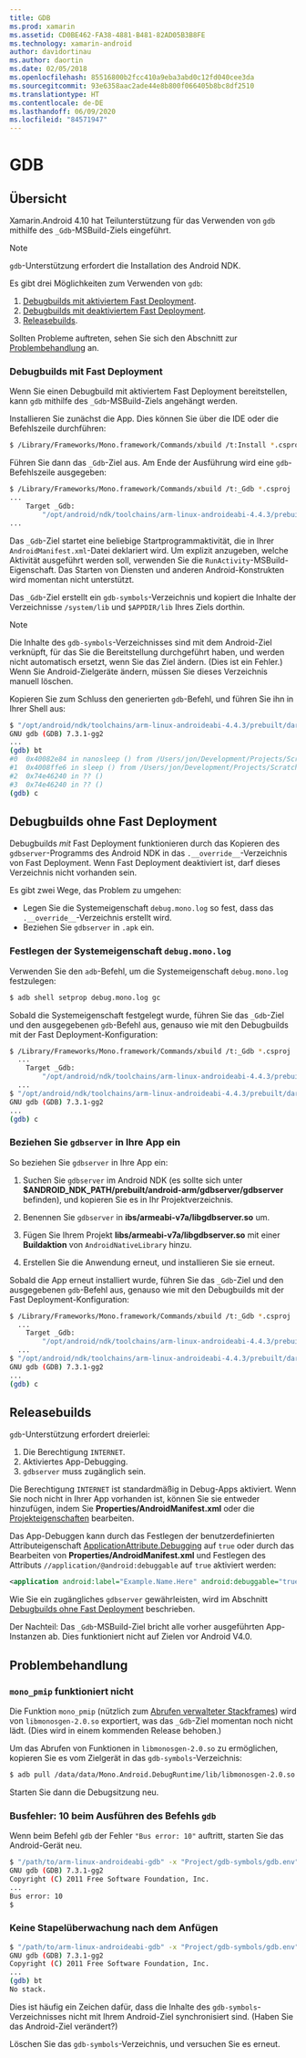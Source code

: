 ```yaml
---
title: GDB
ms.prod: xamarin
ms.assetid: CD0BE462-FA38-4881-B481-82AD05B3B8FE
ms.technology: xamarin-android
author: davidortinau
ms.author: daortin
ms.date: 02/05/2018
ms.openlocfilehash: 85516800b2fcc410a9eba3abd0c12fd040cee3da
ms.sourcegitcommit: 93e6358aac2ade44e8b800f066405b8bc8df2510
ms.translationtype: HT
ms.contentlocale: de-DE
ms.lasthandoff: 06/09/2020
ms.locfileid: "84571947"
---
```

# <a name="gdb"></a>GDB

## <a name="overview"></a>Übersicht

Xamarin.Android 4.10 hat Teilunterstützung für das Verwenden von `gdb` mithilfe des `_Gdb`-MSBuild-Ziels eingeführt. 

> [!NOTE]
> `gdb`-Unterstützung erfordert die Installation des Android NDK.

Es gibt drei Möglichkeiten zum Verwenden von `gdb`:

1. [Debugbuilds mit aktiviertem Fast Deployment](#Debug_Builds_with_Fast_Deployment).
1. [Debugbuilds mit deaktiviertem Fast Deployment](#Debug_Builds_without_Fast_Deployment).
1. [Releasebuilds](#Release_Builds).

Sollten Probleme auftreten, sehen Sie sich den Abschnitt zur [Problembehandlung](#Troubleshooting) an.

<a name="Debug_Builds_with_Fast_Deployment"></a>

### <a name="debug-builds-with-fast-deployment"></a>Debugbuilds mit Fast Deployment

Wenn Sie einen Debugbuild mit aktiviertem Fast Deployment bereitstellen, kann `gdb` mithilfe des `_Gdb`-MSBuild-Ziels angehängt werden.

Installieren Sie zunächst die App. Dies können Sie über die IDE oder die Befehlszeile durchführen:

```bash
$ /Library/Frameworks/Mono.framework/Commands/xbuild /t:Install *.csproj
```

Führen Sie dann das `_Gdb`-Ziel aus. Am Ende der Ausführung wird eine `gdb`-Befehlszeile ausgegeben:

```bash
$ /Library/Frameworks/Mono.framework/Commands/xbuild /t:_Gdb *.csproj
...
    Target _Gdb:
        "/opt/android/ndk/toolchains/arm-linux-androideabi-4.4.3/prebuilt/darwin-x86/bin/arm-linux-androideabi-gdb" -x "/Users/jon/Development/Projects/Scratch.HelloXamarin20//gdb-symbols/gdb.env"
...
```

Das `_Gdb`-Ziel startet eine beliebige Startprogrammaktivität, die in Ihrer `AndroidManifest.xml`-Datei deklariert wird. Um explizit anzugeben, welche Aktivität ausgeführt werden soll, verwenden Sie die `RunActivity`-MSBuild-Eigenschaft. Das Starten von Diensten und anderen Android-Konstrukten wird momentan nicht unterstützt.

Das `_Gdb`-Ziel erstellt ein `gdb-symbols`-Verzeichnis und kopiert die Inhalte der Verzeichnisse `/system/lib` und `$APPDIR/lib` Ihres Ziels dorthin.

> [!NOTE]
> Die Inhalte des `gdb-symbols`-Verzeichnisses sind mit dem Android-Ziel verknüpft, für das Sie die Bereitstellung durchgeführt haben, und werden nicht automatisch ersetzt, wenn Sie das Ziel ändern. (Dies ist ein Fehler.) Wenn Sie Android-Zielgeräte ändern, müssen Sie dieses Verzeichnis manuell löschen.

Kopieren Sie zum Schluss den generierten `gdb`-Befehl, und führen Sie ihn in Ihrer Shell aus:

```bash
$ "/opt/android/ndk/toolchains/arm-linux-androideabi-4.4.3/prebuilt/darwin-x86/bin/arm-linux-androideabi-gdb" -x "/Users/jon/Development/Projects/Scratch.HelloXamarin20//gdb-symbols/gdb.env"
GNU gdb (GDB) 7.3.1-gg2
...
(gdb) bt
#0  0x40082e84 in nanosleep () from /Users/jon/Development/Projects/Scratch.HelloXamarin20/gdb-symbols/libc.so
#1  0x4008ffe6 in sleep () from /Users/jon/Development/Projects/Scratch.HelloXamarin20/gdb-symbols/libc.so
#2  0x74e46240 in ?? ()
#3  0x74e46240 in ?? ()
(gdb) c
```

<a name="Debug_Builds_without_Fast_Deployment"></a>

## <a name="debug-builds-without-fast-deployment"></a>Debugbuilds ohne Fast Deployment

Debugbuilds *mit* Fast Deployment funktionieren durch das Kopieren des `gdbserver`-Programms des Android NDK in das `.__override__`-Verzeichnis von Fast Deployment. Wenn Fast Deployment deaktiviert ist, darf dieses Verzeichnis nicht vorhanden sein.

Es gibt zwei Wege, das Problem zu umgehen:

- Legen Sie die Systemeigenschaft `debug.mono.log` so fest, dass das `.__override__`-Verzeichnis erstellt wird.
- Beziehen Sie `gdbserver` in `.apk` ein.

### <a name="setting-the-debugmonolog-system-property"></a>Festlegen der Systemeigenschaft `debug.mono.log`

Verwenden Sie den `adb`-Befehl, um die Systemeigenschaft `debug.mono.log` festzulegen:

```bash
$ adb shell setprop debug.mono.log gc
```

Sobald die Systemeigenschaft festgelegt wurde, führen Sie das `_Gdb`-Ziel und den ausgegebenen `gdb`-Befehl aus, genauso wie mit den Debugbuilds mit der Fast Deployment-Konfiguration:

```bash
$ /Library/Frameworks/Mono.framework/Commands/xbuild /t:_Gdb *.csproj
  ...
    Target _Gdb:
        "/opt/android/ndk/toolchains/arm-linux-androideabi-4.4.3/prebuilt/darwin-x86/bin/arm-linux-androideabi-gdb" -x "/Users/jon/Development/Projects/Scratch.HelloXamarin20//gdb-symbols/gdb.env"
  ...
$ "/opt/android/ndk/toolchains/arm-linux-androideabi-4.4.3/prebuilt/darwin-x86/bin/arm-linux-androideabi-gdb" -x "/Users/jon/Development/Projects/Scratch.HelloXamarin20//gdb-symbols/gdb.env"
GNU gdb (GDB) 7.3.1-gg2
...
(gdb) c
```

### <a name="including-gdbserver-in-your-app"></a>Beziehen Sie `gdbserver` in Ihre App ein

So beziehen Sie `gdbserver` in Ihre App ein:

1. Suchen Sie `gdbserver` im Android NDK (es sollte sich unter **$ANDROID\_NDK\_PATH/prebuilt/android-arm/gdbserver/gdbserver** befinden), und kopieren Sie es in Ihr Projektverzeichnis.

2. Benennen Sie `gdbserver` in **ibs/armeabi-v7a/libgdbserver.so** um.

3. Fügen Sie Ihrem Projekt **libs/armeabi-v7a/libgdbserver.so** mit einer **Buildaktion** von `AndroidNativeLibrary` hinzu.

4. Erstellen Sie die Anwendung erneut, und installieren Sie sie erneut.

Sobald die App erneut installiert wurde, führen Sie das `_Gdb`-Ziel und den ausgegebenen `gdb`-Befehl aus, genauso wie mit den Debugbuilds mit der Fast Deployment-Konfiguration:

```bash
$ /Library/Frameworks/Mono.framework/Commands/xbuild /t:_Gdb *.csproj
  ...
    Target _Gdb:
        "/opt/android/ndk/toolchains/arm-linux-androideabi-4.4.3/prebuilt/darwin-x86/bin/arm-linux-androideabi-gdb" -x "/Users/jon/Development/Projects/Scratch.HelloXamarin20//gdb-symbols/gdb.env"
  ...
$ "/opt/android/ndk/toolchains/arm-linux-androideabi-4.4.3/prebuilt/darwin-x86/bin/arm-linux-androideabi-gdb" -x "/Users/jon/Development/Projects/Scratch.HelloXamarin20//gdb-symbols/gdb.env"
GNU gdb (GDB) 7.3.1-gg2
...
(gdb) c
```

<a name="Release_Builds"></a>

## <a name="release-builds"></a>Releasebuilds

`gdb`-Unterstützung erfordert dreierlei:

1. Die Berechtigung `INTERNET`.
2. Aktiviertes App-Debugging.
3. `gdbserver` muss zugänglich sein.

Die Berechtigung `INTERNET` ist standardmäßig in Debug-Apps aktiviert. Wenn Sie noch nicht in Ihrer App vorhanden ist, können Sie sie entweder hinzufügen, indem Sie **Properties/AndroidManifest.xml** oder die [Projekteigenschaften](https://github.com/xamarin/recipes/tree/master/Recipes/android/general/projects/add_permissions_to_android_manifest) bearbeiten.

Das App-Debuggen kann durch das Festlegen der benutzerdefinierten Attributeigenschaft [ApplicationAttribute.Debugging](xref:Android.App.ApplicationAttribute.Debuggable) auf `true` oder durch das Bearbeiten von **Properties/AndroidManifest.xml** und Festlegen des Attributs `//application/@android:debuggable` auf `true` aktiviert werden:

```xml
<application android:label="Example.Name.Here" android:debuggable="true">
```

Wie Sie ein zugängliches `gdbserver` gewährleisten, wird im Abschnitt [Debugbuilds ohne Fast Deployment](#Debug_Builds_without_Fast_Deployment) beschrieben.

Der Nachteil: Das `_Gdb`-MSBuild-Ziel bricht alle vorher ausgeführten App-Instanzen ab. Dies funktioniert nicht auf Zielen vor Android V4.0.

<a name="Troubleshooting"></a>

## <a name="troubleshooting"></a>Problembehandlung

### <a name="mono_pmip-doesnt-work"></a>`mono_pmip` funktioniert nicht

Die Funktion `mono_pmip` (nützlich zum [Abrufen verwalteter Stackframes](https://www.mono-project.com/docs/debug+profile/debug/#debugging-with-gdb)) wird von `libmonosgen-2.0.so` exportiert, was das `_Gdb`-Ziel momentan noch nicht lädt. (Dies wird in einem kommenden Release behoben.)

Um das Abrufen von Funktionen in `libmonosgen-2.0.so` zu ermöglichen, kopieren Sie es vom Zielgerät in das `gdb-symbols`-Verzeichnis:

```bash
$ adb pull /data/data/Mono.Android.DebugRuntime/lib/libmonosgen-2.0.so Project/gdb-symbols
```

Starten Sie dann die Debugsitzung neu.

### <a name="bus-error-10-when-running-the-gdb-command"></a>Busfehler: 10 beim Ausführen des Befehls `gdb`

Wenn beim Befehl `gdb` der Fehler `"Bus error: 10"` auftritt, starten Sie das Android-Gerät neu.

```bash
$ "/path/to/arm-linux-androideabi-gdb" -x "Project/gdb-symbols/gdb.env"
GNU gdb (GDB) 7.3.1-gg2
Copyright (C) 2011 Free Software Foundation, Inc.
...
Bus error: 10
$
```

### <a name="no-stack-trace-after-attach"></a>Keine Stapelüberwachung nach dem Anfügen

```bash
$ "/path/to/arm-linux-androideabi-gdb" -x "Project/gdb-symbols/gdb.env"
GNU gdb (GDB) 7.3.1-gg2
Copyright (C) 2011 Free Software Foundation, Inc.
...
(gdb) bt
No stack.
```

Dies ist häufig ein Zeichen dafür, dass die Inhalte des `gdb-symbols`-Verzeichnisses nicht mit Ihrem Android-Ziel synchronisiert sind. (Haben Sie das Android-Ziel verändert?)

Löschen Sie das `gdb-symbols`-Verzeichnis, und versuchen Sie es erneut.
